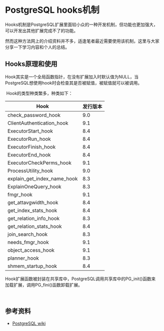 # PostgreSQL hooks机制

​	Hooks机制是PostgreSQL扩展里面较小众的一种开发机制，但功能也更加强大，可以开发出其他扩展完成不了的功能。

​	然而这种方法网上的介绍资料并不多，适逢笔者最近需要使用该机制，这里与大家分享一下学习内容和个人的总结。

## Hooks原理和使用

​	Hook其实是一个全局函数指针，在没有扩展加入时默认值为NULL，当PostgreSQL想使用hook时会检查其是否被赋值，被赋值就可以被调用。

​	Hook的类型种类繁多，种类如下：

| Hook                        | 发行版本 |
| --------------------------- | -------- |
| check_password_hook         | 9.0      |
| ClientAuthentication_hook   | 9.1      |
| ExecutorStart_hook          | 8.4      |
| ExecutorRun_hook            | 8.4      |
| ExecutorFinish_hook         | 8.4      |
| ExecutorEnd_hook            | 8.4      |
| ExecutorCheckPerms_hook     | 9.1      |
| ProcessUtility_hook         | 9.0      |
| explain_get_index_name_hook | 8.3      |
| ExplainOneQuery_hook        | 8.3      |
| fmgr_hook                   | 9.1      |
| get_attavgwidth_hook        | 8.4      |
| get_index_stats_hook        | 8.4      |
| get_relation_info_hook      | 8.3      |
| get_relation_stats_hook     | 8.4      |
| join_search_hook            | 8.3      |
| needs_fmgr_hook             | 9.1      |
| object_access_hook          | 9.1      |
| planner_hook                | 8.3      |
| shmem_startup_hook          | 8.4      |

​	Hook扩展函数被封装在共享库中，PostgreSQL调用共享库中的PG_init()函数来加载扩展，调用PG_fini()函数卸载扩展。



​	





## 参考资料

- [PostgreSQL wiki](https://wiki.postgresql.org/images/e/e3/Hooks_in_postgresql.pdf)
